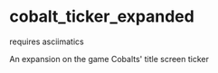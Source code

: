 # cobalt_ticker_expanded

requires asciimatics

An expansion on the game Cobalts' title screen ticker
